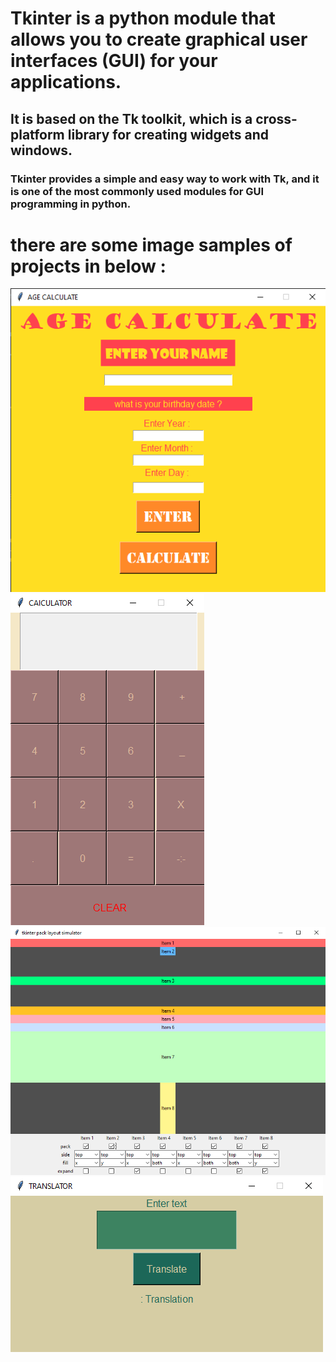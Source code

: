 # Tkinter is a python module that allows you to create graphical user interfaces (GUI) for your applications.
## It is based on the Tk toolkit, which is a cross-platform library for creating widgets and windows.
### Tkinter provides a simple and easy way to work with Tk, and it is one of the most commonly used modules for GUI programming in python.

# there are some image samples of projects in below :

<img src="https://github.com/ArmitAhas/Colorful-world-with-Tkinter/blob/master/age%20calculator%20tkinter/age%20calculator%20tkinter.png" alt="sample1">
<img src="https://github.com/ArmitAhas/Colorful-world-with-Tkinter/blob/master/calculator/calculator.png" alt="sample2">
<img src="https://github.com/ArmitAhas/Colorful-world-with-Tkinter/blob/master/tkinter%20position/position.png" alt="sample3">
<img src="https://github.com/ArmitAhas/Colorful-world-with-Tkinter/blob/master/translator/translator.png" alt="sample4">
